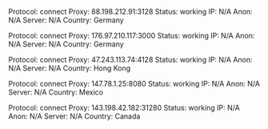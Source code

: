 Protocol: connect
Proxy: 88.198.212.91:3128
Status: working
IP: N/A
Anon: N/A
Server: N/A
Country: Germany

Protocol: connect
Proxy: 176.97.210.117:3000
Status: working
IP: N/A
Anon: N/A
Server: N/A
Country: Germany

Protocol: connect
Proxy: 47.243.113.74:4128
Status: working
IP: N/A
Anon: N/A
Server: N/A
Country: Hong Kong

Protocol: connect
Proxy: 147.78.1.25:8080
Status: working
IP: N/A
Anon: N/A
Server: N/A
Country: Mexico

Protocol: connect
Proxy: 143.198.42.182:31280
Status: working
IP: N/A
Anon: N/A
Server: N/A
Country: Canada

